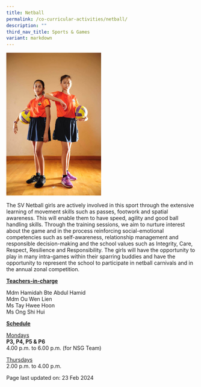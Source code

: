 ```yaml
---
title: Netball
permalink: /co-curricular-activities/netball/
description: ""
third_nav_title: Sports & Games
variant: markdown
---
```

<img style="width: 50%;" src="/images/netball.jpeg">
<p>The SV Netball girls are actively involved in this sport through the extensive learning of movement skills such as passes, footwork and spatial awareness. This will enable them to have speed, agility and good ball handling skills. Through the training sessions, we aim to nurture interest about the game and in the process reinforcing social-emotional competencies such as self-awareness, relationship management and responsible decision-making and the school values such as  Integrity, Care, Respect, Resilience and Responsibility. The girls will have the opportunity to play in many intra-games within their sparring buddies and have the opportunity to represent the school to participate in netball carnivals and in the annual zonal competition.</p>
<p><u><strong>Teachers-in-charge</strong></u></p>
<p>Mdm Hamidah Bte Abdul Hamid<br>
	Mdm Ou Wen Lien<br>
	Ms Tay Hwee Hoon<br>
	Ms Ong Shi Hui</p>
<p><u><strong>Schedule</strong></u></p>
<p><u>Mondays</u><br><strong>P3, P4, P5 &amp; P6</strong><br>4.00 p.m. to 6.00 p.m. (for NSG Team)</p>
<p><u>Thursdays</u><br>2.00 p.m. to 4.00 p.m.</p>
<p>Page last updated on: 23 Feb 2024</p>